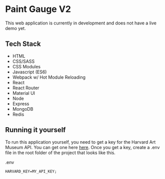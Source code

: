 # Paint Gauge V2

This web application is currently in development and does not have a live demo yet.

## Tech Stack

- HTML
- CSS/SASS
- CSS Modules
- Javascript (ES6)
- Webpack w/ Hot Module Reloading
- React
- React Router
- Material UI
- Node
- Express
- MongoDB
- Redis

## Running it yourself

To run this application yourself, you need to get a key for the Harvard Art Museum API. You can get one here [here](https://www.harvardartmuseums.org/collections/api "API | Harvard Art Museums"). Once you get a key, create a .env file in the root folder of the project that looks like this.

.env

```
HARVARD_KEY=MY_API_KEY;
```
